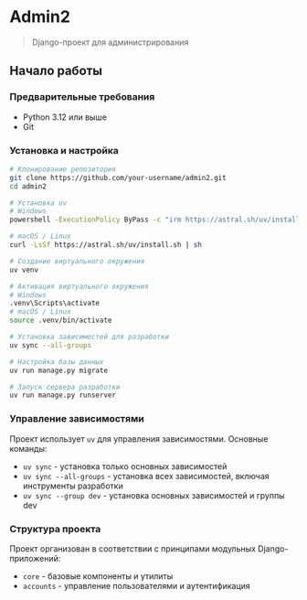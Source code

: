 # Admin2

> Django-проект для администрирования

## Начало работы

### Предварительные требования

- Python 3.12 или выше
- Git

### Установка и настройка

```bash
# Клонирование репозитория
git clone https://github.com/your-username/admin2.git
cd admin2

# Установка uv
# Windows
powershell -ExecutionPolicy ByPass -c "irm https://astral.sh/uv/install.ps1 | iex"

# macOS / Linux
curl -LsSf https://astral.sh/uv/install.sh | sh

# Создание виртуального окружения
uv venv

# Активация виртуального окружения
# Windows
.venv\Scripts\activate
# macOS / Linux
source .venv/bin/activate

# Установка зависимостей для разработки
uv sync --all-groups

# Настройка базы данных
uv run manage.py migrate

# Запуск сервера разработки
uv run manage.py runserver
```

### Управление зависимостями

Проект использует `uv` для управления зависимостями. Основные команды:

- `uv sync` - установка только основных зависимостей
- `uv sync --all-groups` - установка всех зависимостей, включая инструменты разработки
- `uv sync --group dev` - установка основных зависимостей и группы dev

### Структура проекта

Проект организован в соответствии с принципами модульных Django-приложений:

- `core` - базовые компоненты и утилиты
- `accounts` - управление пользователями и аутентификация
